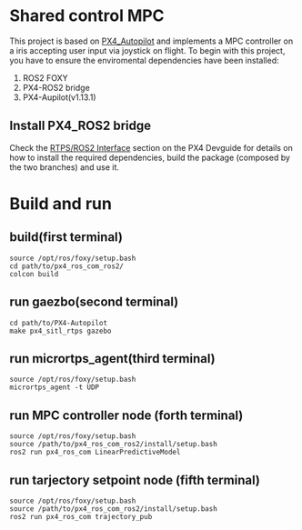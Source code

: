 # Shared control MPC

This project is based on [PX4_Autopilot](https://github.com/PX4/PX4-Autopilot) and implements a MPC controller on a iris accepting user input via joystick on flight. To begin with this project, you have to ensure the enviromental dependencies have been installed:

1. ROS2 FOXY
2. PX4-ROS2 bridge
3. PX4-Aupilot(v1.13.1)

## Install PX4_ROS2 bridge

Check the [RTPS/ROS2 Interface](https://dev.px4.io/en/middleware/micrortps.html) section on the PX4 Devguide for details on how to install the required dependencies, build the package (composed by the two branches) and use it.

# Build and run
## build(first terminal)
```
source /opt/ros/foxy/setup.bash
cd path/to/px4_ros_com_ros2/
colcon build
```

## run gaezbo(second terminal)
```
cd path/to/PX4-Autopilot
make px4_sitl_rtps gazebo
```

## run micrortps_agent(third terminal)
```
source /opt/ros/foxy/setup.bash
micrortps_agent -t UDP
```

## run MPC controller node (forth terminal)
```
source /opt/ros/foxy/setup.bash
source /path/to/px4_ros_com_ros2/install/setup.bash
ros2 run px4_ros_com LinearPredictiveModel
```

## run tarjectory setpoint node (fifth terminal)
```
source /opt/ros/foxy/setup.bash
source /path/to/px4_ros_com_ros2/install/setup.bash
ros2 run px4_ros_com trajectory_pub
```
